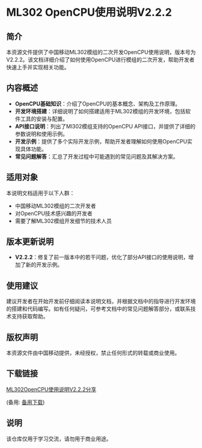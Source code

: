 # ML302 OpenCPU使用说明V2.2.2

## 简介
本资源文件提供了中国移动ML302模组的二次开发OpenCPU使用说明，版本号为V2.2.2。该文档详细介绍了如何使用OpenCPU进行模组的二次开发，帮助开发者快速上手并实现相关功能。

## 内容概述
- **OpenCPU基础知识**：介绍了OpenCPU的基本概念、架构及工作原理。
- **开发环境搭建**：详细说明了如何搭建适用于ML302模组的开发环境，包括软件工具的安装与配置。
- **API接口说明**：列出了Ml302模组支持的OpenCPU API接口，并提供了详细的参数说明和使用示例。
- **开发示例**：提供了多个实际开发示例，帮助开发者理解如何使用OpenCPU实现具体功能。
- **常见问题解答**：汇总了开发过程中可能遇到的常见问题及其解决方案。

## 适用对象
本说明文档适用于以下人群：
- 中国移动ML302模组的二次开发者
- 对OpenCPU技术感兴趣的开发者
- 需要了解ML302模组开发细节的技术人员

## 版本更新说明
- **V2.2.2**：修复了前一版本中的若干问题，优化了部分API接口的使用说明，增加了新的开发示例。

## 使用建议
建议开发者在开始开发前仔细阅读本说明文档，并根据文档中的指导进行开发环境的搭建和代码编写。如有任何疑问，可参考文档中的常见问题解答部分，或联系技术支持获取帮助。

## 版权声明
本资源文件由中国移动提供，未经授权，禁止任何形式的转载或商业使用。

## 下载链接
[ML302OpenCPU使用说明V2.2.2分享](https://pan.quark.cn/s/76ff26b0db23) 

(备用: [备用下载](https://pan.baidu.com/s/1a1s5SndJTgn20RKR0Mn2_Q?pwd=1234))

## 说明

该仓库仅用于学习交流，请勿用于商业用途。
